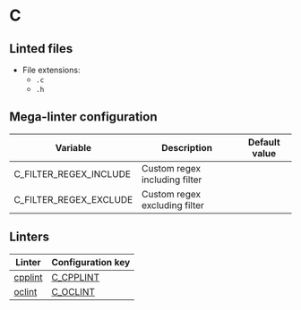 <!-- markdownlint-disable MD003 MD020 MD033 MD041 -->
<!-- Generated by .automation/build.py, please do not update manually -->
# C

## Linted files

- File extensions:
  - `.c`
  - `.h`

## Mega-linter configuration

| Variable | Description | Default value |
| ----------------- | -------------- | -------------- |
| C_FILTER_REGEX_INCLUDE | Custom regex including filter |  |
| C_FILTER_REGEX_EXCLUDE | Custom regex excluding filter |  |

## Linters

| Linter | Configuration key |
| ------ | ----------------- |
| [cpplint](https://github.com/nvuillam/mega-linter/tree/master/docs/descriptors/c_cpplint.md#readme) | [C_CPPLINT](https://github.com/nvuillam/mega-linter/tree/master/docs/descriptors/c_cpplint.md#readme) |
| [oclint](https://github.com/nvuillam/mega-linter/tree/master/docs/descriptors/c_oclint.md#readme) | [C_OCLINT](https://github.com/nvuillam/mega-linter/tree/master/docs/descriptors/c_oclint.md#readme) |
